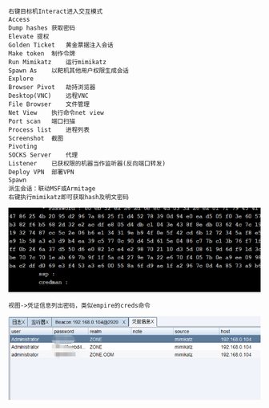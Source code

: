 	右键目标机Interact进入交互模式
	Access	
	Dump hashes	获取密码
	Elevate	提权
	Golden Ticket	黄金票据注入会话
	Make token	制作令牌
	Run Mimikatz	运行mimikatz
	Spawn As	以靶机其他用户权限生成会话
	Explore	
	Browser Pivot	劫持浏览器
	Desktop(VNC)	远程VNC
	File Browser	文件管理
	Net View	执行命令net view
	Port scan	端口扫描
	Process list	进程列表
	Screenshot	截图
	Pivoting		
	SOCKS Server	代理
	Listener	已获权限的机器当作监听器(反向端口转发)
	Deploy VPN	部署VPN
	Spawn	
	派生会话：联动MSF或Armitage	
	右键执行mimikatz即可获取hash及明文密码
![image](img/219.png)
	
	视图->凭证信息列出密码，类似empire的creds命令
![image](img/220.png)
